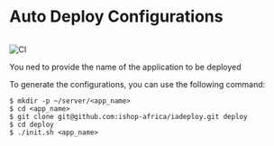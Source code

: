 # Auto Deploy Configurations

<a href="https://github.com/ishop-africa/iadeploy.git"><img src="" alt=""></a>

![CI](https://github.com/ishop-africa/iadevelop/workflows/CI/badge.svg)

You ned to provide the name of the application to be deployed 

To generate the configurations, you can use the following command:

```
$ mkdir -p ~/server/<app_name>
$ cd <app_name>
$ git clone git@github.com:ishop-africa/iadeploy.git deploy
$ cd deploy
$ ./init.sh <app_name>
```